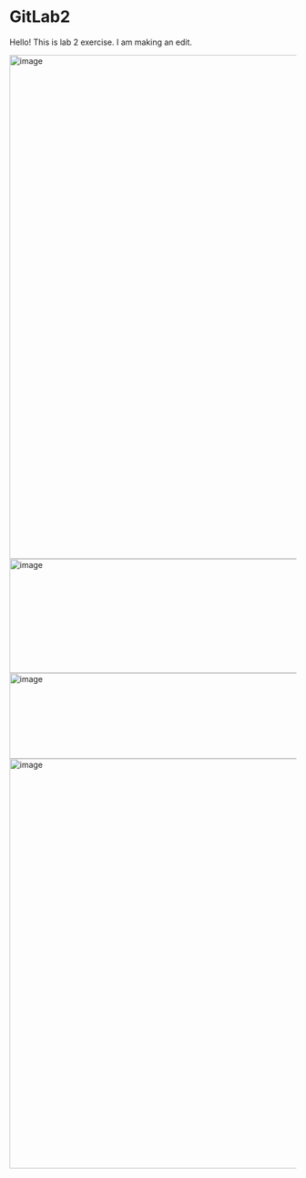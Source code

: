 # GitLab2
Hello!
This is lab 2 exercise.
I am making an edit.





<img width="1205" height="883" alt="image" src="https://github.com/user-attachments/assets/9462c7a1-bb9f-4e2b-a3dc-3eddfb359110" />



<img width="1115" height="200" alt="image" src="https://github.com/user-attachments/assets/ff0aacc1-15a0-4d4f-b9dd-e7690aae9b06" />


<img width="1110" height="150" alt="image" src="https://github.com/user-attachments/assets/d6aad43a-b121-4ad6-b112-1387f5410cd9" />


<img width="614" height="718" alt="image" src="https://github.com/user-attachments/assets/9353d466-5cc0-4753-81aa-99ac90d8002e" />

